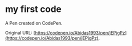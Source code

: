 # my first code

A Pen created on CodePen.

Original URL: [https://codepen.io/Abidas1993/pen/jEPjgPz](https://codepen.io/Abidas1993/pen/jEPjgPz).

